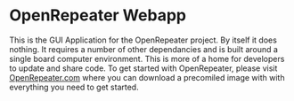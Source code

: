 # OpenRepeater Webapp
This is the GUI Application for the OpenRepeater project. By itself it does nothing. It requires a number of other dependancies and is built around a single board computer environment. This is more of a home for developers to update and share code. To get started with OpenRepeater, please visit [OpenRepeater.com](https://openrepeater.com) where you can download a precomiled image with with everything you need to get started.
